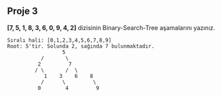 ## Proje 3

**[7, 5, 1, 8, 3, 6, 0, 9, 4, 2]** dizisinin Binary-Search-Tree aşamalarını yazınız.

```
Sıralı hali: [0,1,2,3,4,5,6,7,8,9]
Root: 5'tir. Solunda 2, sağında 7 bulunmaktadır.        
                  5
	       /       \
	      2         7
	     / \       /  \
            1    3    6    8
           /      \         \
          0        4         9
```

